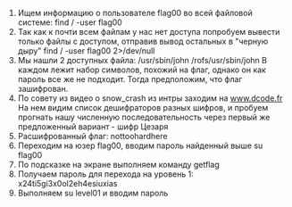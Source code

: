 1. Ищем информацию о пользователе flag00 во всей файловой системе:
find / -user flag00
2. Так как к почти всем файлам у нас нет доступа попробуем вывести только файлы с доступом, отправив вывод остальных в "черную дыру"
find / -user flag00 2>/dev/null
3. Мы нашли 2 доступных файла:
/usr/sbin/john
/rofs/usr/sbin/john
В каждом лежит набор символов, похожий на флаг, однако он как пароль все же не подходит. Тогда предположим, что флаг зашифрован.
4. По совету из видео о snow_crash из интры
заходим на www.dcode.fr
На нем видим список дешифраторов разных шифров, и пробуем прогнать нашу численную последовательность через первый же предложенный вариант - шифр Цезаря
5. Расшифрованный флаг: nottoohardhere
6. Переходим на юзер flag00, вводим пароль найденный выше
su flag00
7. По подсказке на экране выполняем команду getflag
8. Получаем пароль для перехода на уровень 1: x24ti5gi3x0ol2eh4esiuxias
9. Выполняем su level01 и вводим пароль
